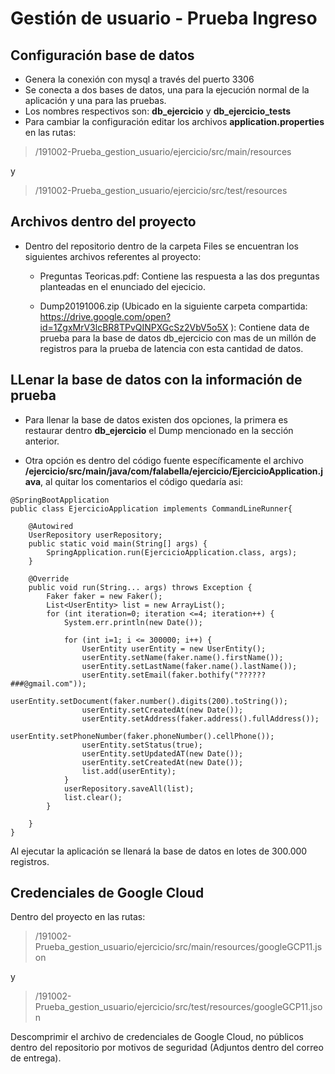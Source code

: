 # Gestión de usuario - Prueba Ingreso

## Configuración base de datos

 - Genera la conexión con mysql a través del puerto 3306
 - Se conecta a dos bases de datos, una para la ejecución normal de la aplicación y una para las pruebas.
 - Los nombres respectivos son:  **db_ejercicio**  y **db_ejercicio_tests**
 - Para cambiar la configuración editar los archivos **application.properties** en las rutas:

> /191002-Prueba_gestion_usuario/ejercicio/src/main/resources

y

> /191002-Prueba_gestion_usuario/ejercicio/src/test/resources

## Archivos dentro del proyecto
- Dentro del repositorio dentro de la carpeta Files se encuentran los siguientes archivos referentes al proyecto:

    - Preguntas Teoricas.pdf: Contiene las respuesta a las dos preguntas planteadas en el enunciado del ejecicio.

    - Dump20191006.zip (Ubicado en la siguiente carpeta compartida: https://drive.google.com/open?id=1ZgxMrV3lcBR8TPvQINPXGcSz2VbV5o5X ): Contiene data de prueba para la base de datos db_ejercicio con mas de un millón de registros para la prueba de latencia con esta cantidad de datos.


## LLenar la base de datos con la información de prueba

- Para llenar la base de datos existen dos opciones, la primera es restaurar dentro **db_ejercicio** el Dump mencionado en la sección anterior.

- Otra opción es dentro del código fuente específicamente el archivo **/ejercicio/src/main/java/com/falabella/ejercicio/EjercicioApplication.java**, al quitar los comentarios el código quedaría asi: 

```
@SpringBootApplication
public class EjercicioApplication implements CommandLineRunner{
						
    @Autowired
    UserRepository userRepository;
	public static void main(String[] args) {
		SpringApplication.run(EjercicioApplication.class, args);
	}
	
    @Override
    public void run(String... args) throws Exception {
        Faker faker = new Faker();
        List<UserEntity> list = new ArrayList();
        for (int iteration=0; iteration <=4; iteration++) {
            System.err.println(new Date());

            for (int i=1; i <= 300000; i++) {
                UserEntity userEntity = new UserEntity();
                userEntity.setName(faker.name().firstName());
                userEntity.setLastName(faker.name().lastName());
                userEntity.setEmail(faker.bothify("??????###@gmail.com"));
                userEntity.setDocument(faker.number().digits(200).toString());
                userEntity.setCreatedAt(new Date());
                userEntity.setAddress(faker.address().fullAddress());
                userEntity.setPhoneNumber(faker.phoneNumber().cellPhone());
                userEntity.setStatus(true);
                userEntity.setUpdatedAT(new Date());
                userEntity.setCreatedAt(new Date());
                list.add(userEntity);
            }        
            userRepository.saveAll(list);
            list.clear();
        }

    }
}
```

Al ejecutar la aplicación se llenará la base de datos en lotes de 300.000 registros. 


## Credenciales de Google Cloud

Dentro del proyecto en las rutas:

> /191002-Prueba_gestion_usuario/ejercicio/src/main/resources/googleGCP11.json


y 


>/191002-Prueba_gestion_usuario/ejercicio/src/test/resources/googleGCP11.json

Descomprimir el archivo de credenciales de Google Cloud, no públicos dentro del repositorio por motivos de seguridad (Adjuntos dentro del correo de entrega).

